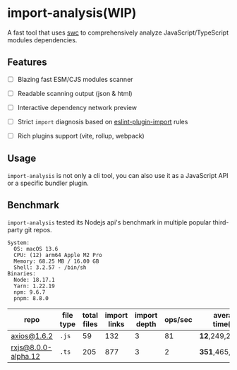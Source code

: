 # import-analysis(WIP)

A fast tool that uses [swc](https://swc.rs/) to comprehensively analyze JavaScript/TypeScript modules dependencies.

## Features

- [ ] Blazing fast ESM/CJS modules scanner
- [ ] Readable scanning output (json & html)
- [ ] Interactive dependency network preview
- [ ] Strict `import` diagnosis based on [eslint-plugin-import](https://www.npmjs.com/package/eslint-plugin-import) rules
- [ ] Rich plugins support (vite, rollup, webpack)


## Usage

`import-analysis` is not only a cli tool, you can also use it as a JavaScript API or a specific bundler plugin.

## Benchmark

`import-analysis` tested its Nodejs api's benchmark in multiple popular third-party git repos.

```shell
System:
  OS: macOS 13.6
  CPU: (12) arm64 Apple M2 Pro
  Memory: 68.25 MB / 16.00 GB
  Shell: 3.2.57 - /bin/sh
Binaries:
  Node: 18.17.1 
  Yarn: 1.22.19 
  npm: 9.6.7 
  pnpm: 8.8.0 
```

|repo|file type|total files|import links|import depth|ops/sec|average time(ns)|
|---|----|-----|----|----|----|---|
|[axios@1.6.2](https://github.com/axios/axios/tree/v1.6.2)|`.js`|59|132|3|81|**12**,249,262.50|
|[rxjs@8.0.0-alpha.12](https://github.com/ReactiveX/rxjs/tree/8.0.0-alpha.12)|`.ts`|205|877|3|2|**351**,465,279.17|


